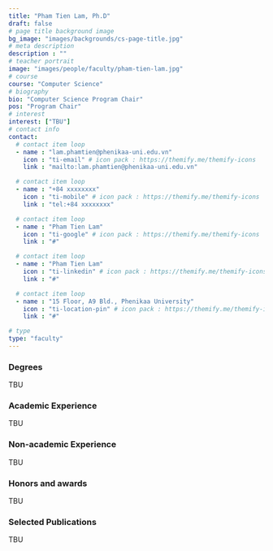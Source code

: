 ```yaml
---
title: "Pham Tien Lam, Ph.D"
draft: false
# page title background image
bg_image: "images/backgrounds/cs-page-title.jpg"
# meta description
description : ""
# teacher portrait
image: "images/people/faculty/pham-tien-lam.jpg"
# course
course: "Computer Science"
# biography
bio: "Computer Science Program Chair"
pos: "Program Chair"
# interest
interest: ["TBU"]
# contact info
contact:
  # contact item loop
  - name : "lam.phamtien@phenikaa-uni.edu.vn"
    icon : "ti-email" # icon pack : https://themify.me/themify-icons
    link : "mailto:lam.phamtien@phenikaa-uni.edu.vn"

  # contact item loop
  - name : "+84 xxxxxxxx"
    icon : "ti-mobile" # icon pack : https://themify.me/themify-icons
    link : "tel:+84 xxxxxxxx"

  # contact item loop
  - name : "Pham Tien Lam"
    icon : "ti-google" # icon pack : https://themify.me/themify-icons
    link : "#"

  # contact item loop
  - name : "Pham Tien Lam"
    icon : "ti-linkedin" # icon pack : https://themify.me/themify-icons
    link : "#"

  # contact item loop
  - name : "15 Floor, A9 Bld., Phenikaa University"
    icon : "ti-location-pin" # icon pack : https://themify.me/themify-icons
    link : "#"

# type
type: "faculty"
---
```


### Degrees
TBU

### Academic Experience
TBU

### Non-academic Experience
TBU

### Honors and awards
TBU

### Selected Publications
TBU